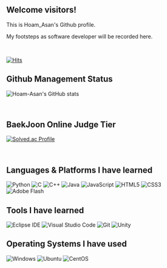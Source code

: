 ## Welcome visitors!



This is Hoam_Asan's Github profile.

My footsteps as software developer will be recorded here.

<br/>
 
[![Hits](https://hits.seeyoufarm.com/api/count/incr/badge.svg?url=https%3A%2F%2Fgithub.com%2Fhoamasan%2Fhoamasan.git&count_bg=%2300ABFF&title_bg=%23000000&icon=sitepoint.svg&icon_color=%2300ABFF&title=Hits&edge_flat=true)](https://hits.seeyoufarm.com)
<br/>

## Github Management Status

![Hoam-Asan's GitHub stats](https://github-readme-stats.vercel.app/api?username=hoamasan&show_icons=true&theme=black)

<br/>

## BaekJoon Online Judge Tier

[![Solved.ac Profile](http://mazassumnida.wtf/api/v2/generate_badge?boj=rokaf150)](https://solved.ac/rokaf150/)

<br/>

## Languages & Platforms I have learned
![Python](https://img.shields.io/badge/Python-3776AB.svg?&style=for-the-badge&logo=Python&logoColor=white)
![C](https://img.shields.io/badge/c-00599C.svg?&style=for-the-badge&logo=C&logoColor=white)
![C++](https://img.shields.io/badge/C%2B%2B-00599C.svg?&style=for-the-badge&logo=C%2B%2B&logoColor=white)
![Java](https://img.shields.io/badge/Java-C01818.svg?&style=for-the-badge&logo=CoffeeScript&logoColor=white)
![JavaScript](https://img.shields.io/badge/JavaScript-F7DF1E.svg?&style=for-the-badge&logo=JavaScript&logoColor=white)
![HTML5](https://img.shields.io/badge/HTML5-E34F26.svg?&style=for-the-badge&logo=HTML5&logoColor=white)
![CSS3](https://img.shields.io/badge/CSS3-1572B6.svg?&style=for-the-badge&logo=CSS3&logoColor=white)
![Adobe Flash](https://img.shields.io/badge/Adobe%20Flash-FF0000.svg?&style=for-the-badge&logo=Adobe%20Fonts&logoColor=white)

## Tools I have learned
![Eclipse IDE](https://img.shields.io/badge/Eclipse%20IDE-2C2255.svg?&style=for-the-badge&logo=Eclipse%20IDE&logoColor=white)
![Visual Studio Code](https://img.shields.io/badge/Visual%20Studio%20Code-007ACC.svg?&style=for-the-badge&logo=Visual%20Studio%20Code&logoColor=white)
![Git](https://img.shields.io/badge/Git-F05032.svg?&style=for-the-badge&logo=Git&logoColor=white)
![Unity](https://img.shields.io/badge/Unity-FFFFF1.svg?&style=for-the-badge&logo=Unity&logoColor=black)

## Operating Systems I have used
![Windows](https://img.shields.io/badge/Windows-0078D6.svg?&style=for-the-badge&logo=Windows&logoColor=white)
![Ubuntu](https://img.shields.io/badge/Ubuntu-E95420.svg?&style=for-the-badge&logo=Ubuntu&logoColor=white)
![CentOS](https://img.shields.io/badge/CentOS-262577.svg?&style=for-the-badge&logo=CentOS&logoColor=white)

<!--
**DoFiReLa/DoFiReLa** is a ✨ _special_ ✨ repository because its `README.md` (this file) appears on your GitHub profile.

Here are some ideas to get you started:

- 🔭 I’m currently working on ...
- 🌱 I’m currently learning ...
- 👯 I’m looking to collaborate on ...
- 🤔 I’m looking for help with ...
- 💬 Ask me about ...
- 📫 How to reach me: ...
- 😄 Pronouns: ...
- ⚡ Fun fact: ...
-->
